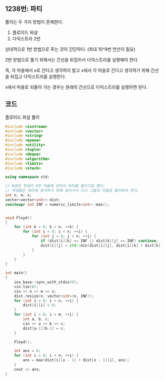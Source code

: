 ## 1238번: 파티

풀이는 두 가지 방법이 존재한다.

1. 플로이드 와샬
2. 다익스트라 2번

상대적으로 1번 방법으로 푸는 것이 간단하다. (최대 10^9번 연산이 필요)

2번 방법으로 풀기 위해서는 간선을 뒤집어서 다익스트라를 실행해야 한다.

즉, 각 마을에서 x로 간다고 생각하지 말고 x에서 각 마을로 간다고 생각하기 위해 간선을 뒤집고 다익스트라를 실행한다.

x에서 마을로 되돌아 가는 경우는 원래의 간선으로 다익스트라를 실행하면 된다.

## 코드

플로이드 와샬 풀이

```cpp
#include <iostream>
#include <vector>
#include <string>
#include <queue>
#include <utility>
#include <tuple>
#include <deque>
#include <algorithm>
#include <limits>
#include <stack>

using namespace std;

// N명의 학생이 X번 마을에 모여서 파티를 벌이기로 했다. 
// 학생들은 파티에 참석하기 위해 걸어가서 다시 그들의 마을로 돌아와야 한다. 
int n, m, x;
vector<vector<int>> dist;
constexpr int INF = numeric_limits<int>::max();


void Floyd()
{
	for (int k = 0; k < n; ++k) {
		for (int i = 0; i < n; ++i) {
			for (int j = 0; j < n; ++j) {
				if (dist[i][k] == INF || dist[k][j] == INF) continue;
				dist[i][j] = std::min(dist[i][j], dist[i][k] + dist[k][j]);
			}
		}
	}
}

int main()
{
	ios_base::sync_with_stdio(0);
	cin.tie(0);
	cin >> n >> m >> x;
	dist.resize(n, vector<int>(n, INF));
	for (int i = 0; i < n; ++i) {
		dist[i][i] = 0;
	}
	for (int i = 0; i < m; ++i) {
		int a, b, c;
		cin >> a >> b >> c;
		dist[a-1][b-1] = c;
	}

	Floyd();

	int ans = 0;
	for (int i = 0; i < n; ++i) {
		ans = max(dist[i][x - 1] + dist[x - 1][i], ans);
	}	
	cout << ans;
}
```
